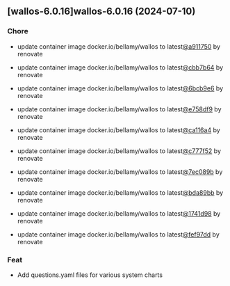 

## [wallos-6.0.16]wallos-6.0.16 (2024-07-10)

### Chore



- update container image docker.io/bellamy/wallos to latest[@a911750](https://github.com/a911750) by renovate

- update container image docker.io/bellamy/wallos to latest[@cbb7b64](https://github.com/cbb7b64) by renovate

- update container image docker.io/bellamy/wallos to latest[@6bcb9e6](https://github.com/6bcb9e6) by renovate

- update container image docker.io/bellamy/wallos to latest[@e758df9](https://github.com/e758df9) by renovate

- update container image docker.io/bellamy/wallos to latest[@ca116a4](https://github.com/ca116a4) by renovate

- update container image docker.io/bellamy/wallos to latest[@c777f52](https://github.com/c777f52) by renovate

- update container image docker.io/bellamy/wallos to latest[@7ec089b](https://github.com/7ec089b) by renovate

- update container image docker.io/bellamy/wallos to latest[@bda89bb](https://github.com/bda89bb) by renovate

- update container image docker.io/bellamy/wallos to latest[@1741d98](https://github.com/1741d98) by renovate

- update container image docker.io/bellamy/wallos to latest[@fef97dd](https://github.com/fef97dd) by renovate

### Feat



- Add questions.yaml files for various system charts